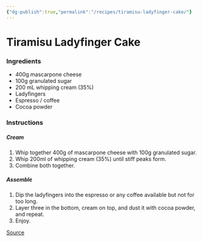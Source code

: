 ```yaml
---
{"dg-publish":true,"permalink":"/recipes/tiramisu-ladyfinger-cake/"}
---
```


# Tiramisu Ladyfinger Cake
### Ingredients
- 400g mascarpone cheese
- 100g granulated sugar
- 200 mL whipping cream (35%)
- Ladyfingers 
- Espresso / coffee
- Cocoa powder
### Instructions
##### Cream
1. Whip together 400g of mascarpone cheese with 100g granulated sugar. 
2. Whip 200ml of whipping cream (35%) until stiff peaks form. 
3. Combine both together. 
##### Assemble
1. Dip the ladyfingers into the espresso or any coffee available but not for too long. 
2. Layer three in the bottom, cream on top, and dust it with cocoa powder, and repeat. 
3. Enjoy. 

[Source](https://www.instagram.com/reel/C9q3PK5vS4U/?utm_source=ig_web_copy_link&igsh=MzRlODBiNWFlZA==) 
